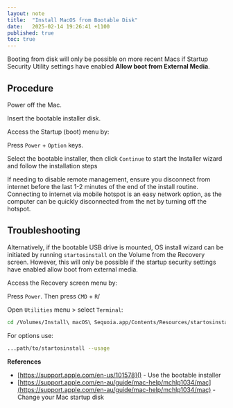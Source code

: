 ```yaml
---
layout: note
title:  "Install MacOS from Bootable Disk"
date:   2025-02-14 19:26:41 +1100
published: true
toc: true
---
```


Booting from disk will only be possible on more recent Macs if Startup Security Utility settings have enabled **Allow boot from External Media**.

## Procedure

Power off the Mac.

Insert the bootable installer disk.

Access the Startup (boot) menu by:

Press `Power` + `Option` keys.

Select the bootable installer, then click `Continue` to start the Installer wizard and follow the installation steps

If needing to disable remote management, ensure you disconnect from internet before the last 1-2 minutes of the end of the install routine. Connecting to internet via mobile hotspot is an easy network option, as the computer can be quickly disconnected from the net by turning off the hotspot.

## Troubleshooting

Alternatively, if the bootable USB drive is mounted, OS install wizard can be initiated by running `startosinstall` on the Volume from the Recovery screen. However, this will only be possible if the startup security settings have enabled allow boot from external media.

Access the Recovery screen menu by:

Press `Power`. Then press `CMD` + `R`/

Open `Utilities` menu > select `Terminal`:

```bash
cd /Volumes/Install\ macOS\ Sequoia.app/Contents/Resources/startosinstall
```

For options use:

```bash
...path/to/startosinstall --usage
```

**References**

- [https://support.apple.com/en-us/101578]() - Use the bootable installer
- [https://support.apple.com/en-au/guide/mac-help/mchlp1034/mac](https://support.apple.com/en-au/guide/mac-help/mchlp1034/mac) - Change your Mac startup disk
